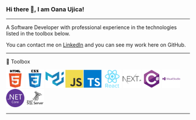 ### Hi there 👋, I am Oana Ujica!

---

A Software Developer with professional experience in the technologies listed in the toolbox below.

You can contact me on <a href="https://www.linkedin.com/in/oana-ujica/">LinkedIn</a> and you can see my work here on GitHub.

---

🌱 Toolbox

<img src="https://github.com/devicons/devicon/blob/master/icons/html5/html5-original-wordmark.svg" alt="HTML5 logo" width="50" height="50" /> <img src="https://github.com/devicons/devicon/blob/master/icons/css3/css3-original-wordmark.svg" alt="CSS3 logo" width="50" height="50" /> <img src="https://github.com/devicons/devicon/blob/master/icons/materialui/materialui-original.svg" alt="MaterialUI logo" width="50" height="50" /> <img src="https://github.com/devicons/devicon/blob/master/icons/javascript/javascript-original.svg" alt="JavaScript logo" width="50" height="50" /><img src="https://github.com/devicons/devicon/blob/master/icons/typescript/typescript-original.svg" alt="TypeScript logo" width="50" height="50" /> <img src="https://github.com/devicons/devicon/blob/master/icons/react/react-original-wordmark.svg" alt="React.js logo" width="50" height="50" /> <img src="https://github.com/devicons/devicon/blob/master/icons/nextjs/nextjs-original-wordmark.svg" alt="Next.js logo" width="50" height="50" /> <img src="https://github.com/devicons/devicon/blob/master/icons/csharp/csharp-original.svg" alt="C Sharp logo" width="50" height="50" /> <img src="https://github.com/devicons/devicon/blob/master/icons/visualstudio/visualstudio-plain-wordmark.svg" alt="Visual Studio logo" width="50" height="50" /> <img src="https://github.com/devicons/devicon/blob/master/icons/dotnetcore/dotnetcore-original.svg" alt="DotNetCore logo" width="50" height="50" /> <img src="https://github.com/devicons/devicon/blob/master/icons/microsoftsqlserver/microsoftsqlserver-plain-wordmark.svg" alt="Microsoft SQL Server logo" width="50" height="50" />

---

<!--
**OanaUjica/OanaUjica** is a ✨ _special_ ✨ repository because its `README.md` (this file) appears on your GitHub profile.

Here are some ideas to get you started:

- 🔭 I’m currently working on ...
- 🌱 I’m currently learning ...
- 👯 I’m looking to collaborate on ...
- 🤔 I’m looking for help with ...
- 💬 Ask me about ...
- 📫 How to reach me: ...
- 😄 Pronouns: ...
- ⚡ Fun fact: ...
-->
